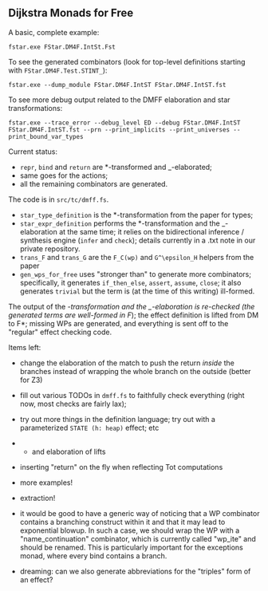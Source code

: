 Dijkstra Monads for Free
------------------------

A basic, complete example:

```
fstar.exe FStar.DM4F.IntSt.Fst
```

To see the generated combinators (look for top-level definitions starting with
`FStar.DM4F.Test.STINT_`):

```
fstar.exe --dump_module FStar.DM4F.IntST FStar.DM4F.IntST.fst
```

To see more debug output related to the DMFF elaboration and star
transformations:

```
fstar.exe --trace_error --debug_level ED --debug FStar.DM4F.IntST FStar.DM4F.IntST.fst --prn --print_implicits --print_universes --print_bound_var_types
```

Current status:
- `repr`, `bind` and `return` are *-transformed and _-elaborated;
- same goes for the actions;
- all the remaining combinators are generated.

The code is in `src/tc/dmff.fs`.
- `star_type_definition` is the *-transformation from the paper for types;
- `star_expr_definition` performs the *-transformation and the _-elaboration at
  the same time; it relies on the bidirectional inference / synthesis engine
  (`infer` and `check`); details currently in a .txt note in our private
  repository.
- `trans_F` and `trans_G` are the `F_C(wp)` and `G^\epsilon_H` helpers from the
  paper
- `gen_wps_for_free` uses "stronger than" to generate more combinators;
  specifically, it generates `if_then_else`, `assert`, `assume`, `close`; it
  also generates `trivial` but the term is (at the time of this writing)
  ill-formed.

The output of the *-transformation and the _-elaboration is re-checked (the
generated terms are well-formed in F*); the effect definition is lifted from DM
to F*; missing WPs are generated, and everything is sent off to the "regular"
effect checking code.

Items left:
- change the elaboration of the match to push the return _inside_ the branches
  instead of wrapping the whole branch on the outside (better for Z3)
- fill out various TODOs in `dmff.fs` to faithfully check everything (right now,
  most checks are fairly lax);
- try out more things in the definition language; try out with a parameterized
  `STATE (h: heap)` effect; etc
- * and elaboration of lifts
- inserting "return" on the fly when reflecting Tot computations
- more examples!
- extraction!

- it would be good to have a generic way of noticing that a WP
  combinator contains a branching construct within it and that it may
  lead to exponential blowup. In such a case, we should wrap the WP
  with a "name_continuation" combinator, which is currently called
  "wp_ite" and should be renamed. This is particularly important for
  the exceptions monad, where every bind contains a branch.

- dreaming: can we also generate abbreviations for the "triples" form
  of an effect?

